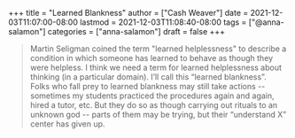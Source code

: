 +++
title = "Learned Blankness"
author = ["Cash Weaver"]
date = 2021-12-03T11:07:00-08:00
lastmod = 2021-12-03T11:08:40-08:00
tags = ["@anna-salamon"]
categories = ["anna-salamon"]
draft = false
+++

> Martin Seligman coined the term "learned helplessness" to describe a condition in which someone has learned to behave as though they were helpless. I think we need a term for learned helplessness about thinking (in a particular domain). I’ll call this “learned blankness”. Folks who fall prey to learned blankness may still take actions -- sometimes my students practiced the procedures again and again, hired a tutor, etc. But they do so as though carrying out rituals to an unknown god -- parts of them may be trying, but their “understand X” center has given up.

